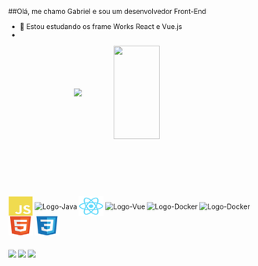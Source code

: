 
 ##Olá, me chamo Gabriel e sou um desenvolvedor Front-End

 - 🌱 Estou estudando os frame Works React e Vue.js
 -  

<div  align="center" style="margin-bottom:100px">

<img width=55% align="center"  src="https://github-readme-streak-stats.herokuapp.com?user=thhh07&theme=dark&mode=weekly" />

<img align="center" width="43%" height="190px" src="https://github-readme-stats.vercel.app/api/top-langs/?username=GabrielAdelino&layout=compact&hide_border=true&title_color=ffff&text_color=ffffff&bg_color=0d1117" />

##

</div>
<div style="display: inline_block"><br>
  <img align="center" alt="Logo-Js" height="40" width="50" src="https://raw.githubusercontent.com/devicons/devicon/master/icons/javascript/javascript-plain.svg">
    <img align="center" alt="Logo-Java" height="40" width="50" src="https://cdn.jsdelivr.net/gh/devicons/devicon/icons/java/java-original.svg">
  <!--<img align="center" alt="Logo-Ts" height="30" width="40" src="https://raw.githubusercontent.com/devicons/devicon/master/icons/typescript/typescript-plain.svg">-->
  <img align="center" alt="Logo-React" height="40" width="50" src="https://raw.githubusercontent.com/devicons/devicon/master/icons/react/react-original.svg">
   <img align="center" alt="Logo-Vue" height="40" width="50" src="https://cdn.jsdelivr.net/gh/devicons/devicon/icons/vuejs/vuejs-original.svg">
  <img align="center" alt="Logo-Docker" height="50" width="60" src="https://cdn.jsdelivr.net/gh/devicons/devicon/icons/docker/docker-original.svg">
  <img align="center" alt="Logo-Docker" height="60" width="70" src="https://cdn.jsdelivr.net/gh/devicons/devicon/icons/mysql/mysql-original-wordmark.svg">
  <img align="center" alt="Logo-HTML" height="40" width="50" src="https://raw.githubusercontent.com/devicons/devicon/master/icons/html5/html5-original.svg">
  <img align="center" alt="Logo-CSS" height="40" width="50" src="https://raw.githubusercontent.com/devicons/devicon/master/icons/css3/css3-original.svg">
   <!--<img align="center" alt="Logo-Python" height="30" width="40" src="https://raw.githubusercontent.com/devicons/devicon/master/icons/python/python-original.svg">-->
  <!--<img align="center" alt="Logo-Csharp" height="30" width="40" src="https://raw.githubusercontent.com/devicons/devicon/master/icons/csharp/csharp-original.svg">-->
</div>
  
  ##
 
<div> 
  <a href="https://instagram.com/gabrieladelino_" target="_blank"><img src="https://img.shields.io/badge/-Instagram-%23E4405F?style=for-the-badge&logo=instagram&logoColor=white" target="_blank"></a>
  <a href = "mailto:gabriel.adelinodev@gmail.com"><img src="https://img.shields.io/badge/-Gmail-%23333?style=for-the-badge&logo=gmail&logoColor=white" target="_blank"></a>
  <a href="https://www.linkedin.com/in/gabriel-adelino/" target="_blank"><img src="https://img.shields.io/badge/-LinkedIn-%230077B5?style=for-the-badge&logo=linkedin&logoColor=white" target="_blank"></a> 
  
</div>
